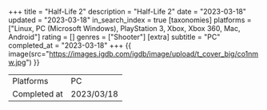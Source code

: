 +++
title = "Half-Life 2"
description = "Half-Life 2"
date = "2023-03-18"
updated = "2023-03-18"
in_search_index = true
[taxonomies]
platforms = ["Linux, PC (Microsoft Windows), PlayStation 3, Xbox, Xbox 360, Mac, Android"]
rating = []
genres = ["Shooter"]
[extra]
subtitle = "PC"
completed_at = "2023-03-18"
+++
{{ image(src="https://images.igdb.com/igdb/image/upload/t_cover_big/co1nmw.jpg") }}

|              |            |
| ------------ | ---------- |
| Platforms    | PC |
| Completed at | 2023/03/18 |

